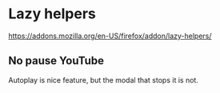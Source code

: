 # Lazy helpers

https://addons.mozilla.org/en-US/firefox/addon/lazy-helpers/

## No pause YouTube

Autoplay is nice feature, but the modal that stops it is not.
